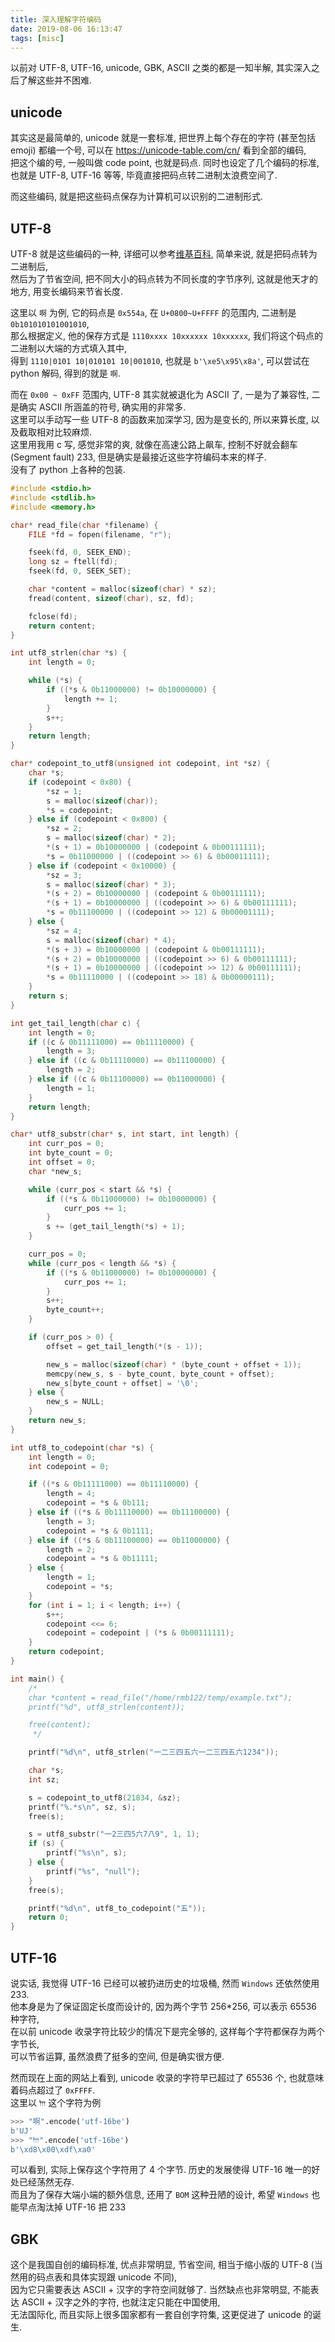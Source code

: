 ```yaml
---
title: 深入理解字符编码
date: 2019-08-06 16:13:47
tags: [misc]
---
```


以前对 UTF-8, UTF-16, unicode, GBK, ASCII 之类的都是一知半解, 其实深入之后了解这些并不困难.  

<!--more-->

## unicode

其实这是最简单的, unicode 就是一套标准, 把世界上每个存在的字符 (甚至包括 emoji) 都编一个号, 可以在 https://unicode-table.com/cn/ 看到全部的编码,  
把这个编的号, 一般叫做 code point, 也就是码点. 同时也设定了几个编码的标准, 也就是 UTF-8, UTF-16 等等, 毕竟直接把码点转二进制太浪费空间了.  

而这些编码, 就是把这些码点保存为计算机可以识别的二进制形式.  

## UTF-8

UTF-8 就是这些编码的一种, 详细可以参考[维基百科](https://zh.wikipedia.org/wiki/UTF-8), 简单来说, 就是把码点转为二进制后,  
然后为了节省空间, 把不同大小的码点转为不同长度的字节序列, 这就是他天才的地方, 用变长编码来节省长度.  

这里以 `啊` 为例, 它的码点是 `0x554a`, 在 `U+0800~U+FFFF` 的范围内, 二进制是 `0b101010101001010`,  
那么根据定义, 他的保存方式是 `1110xxxx 10xxxxxx 10xxxxxx`, 我们将这个码点的二进制以大端的方式填入其中,  
得到 `1110|0101 10|010101 10|001010`, 也就是 `b'\xe5\x95\x8a'`, 可以尝试在 python 解码, 得到的就是 `啊`.  

而在 `0x00 ~ 0xFF` 范围内, UTF-8 其实就被退化为 ASCII 了, 一是为了兼容性, 二是确实 ASCII 所涵盖的符号, 确实用的非常多.  
这里可以手动写一些 UTF-8 的函数来加深学习, 因为是变长的, 所以来算长度, 以及截取相对比较麻烦.  
这里用我用 c 写, 感觉非常的爽, 就像在高速公路上飙车, 控制不好就会翻车 (Segment fault) 233, 但是确实是最接近这些字符编码本来的样子.  
没有了 python 上各种的包装.  

```c
#include <stdio.h>
#include <stdlib.h>
#include <memory.h>

char* read_file(char *filename) {
    FILE *fd = fopen(filename, "r");

    fseek(fd, 0, SEEK_END);
    long sz = ftell(fd);
    fseek(fd, 0, SEEK_SET);

    char *content = malloc(sizeof(char) * sz);
    fread(content, sizeof(char), sz, fd);

    fclose(fd);
    return content;
}

int utf8_strlen(char *s) {
    int length = 0;

    while (*s) {
        if ((*s & 0b11000000) != 0b10000000) {
            length += 1;
        }
        s++;
    }
    return length;
}

char* codepoint_to_utf8(unsigned int codepoint, int *sz) {
    char *s;
    if (codepoint < 0x80) {
        *sz = 1;
        s = malloc(sizeof(char));
        *s = codepoint;
    } else if (codepoint < 0x800) {
        *sz = 2;
        s = malloc(sizeof(char) * 2);
        *(s + 1) = 0b10000000 | (codepoint & 0b00111111);
        *s = 0b11000000 | ((codepoint >> 6) & 0b00011111);
    } else if (codepoint < 0x10000) {
        *sz = 3;
        s = malloc(sizeof(char) * 3);
        *(s + 2) = 0b10000000 | (codepoint & 0b00111111);
        *(s + 1) = 0b10000000 | ((codepoint >> 6) & 0b00111111);
        *s = 0b11100000 | ((codepoint >> 12) & 0b00001111);
    } else {
        *sz = 4;
        s = malloc(sizeof(char) * 4);
        *(s + 3) = 0b10000000 | (codepoint & 0b00111111);
        *(s + 2) = 0b10000000 | ((codepoint >> 6) & 0b00111111);
        *(s + 1) = 0b10000000 | ((codepoint >> 12) & 0b00111111);
        *s = 0b11110000 | ((codepoint >> 18) & 0b00000111);
    }
    return s;
}

int get_tail_length(char c) {
    int length = 0;
    if ((c & 0b11111000) == 0b11110000) {
        length = 3;
    } else if ((c & 0b11110000) == 0b11100000) {
        length = 2;
    } else if ((c & 0b11100000) == 0b11000000) {
        length = 1;
    }
    return length;
}

char* utf8_substr(char* s, int start, int length) {
    int curr_pos = 0;
    int byte_count = 0;
    int offset = 0;
    char *new_s;

    while (curr_pos < start && *s) {
        if ((*s & 0b11000000) != 0b10000000) {
            curr_pos += 1;
        }
        s += (get_tail_length(*s) + 1);
    }

    curr_pos = 0;
    while (curr_pos < length && *s) {
        if ((*s & 0b11000000) != 0b10000000) {
            curr_pos += 1;
        }
        s++;
        byte_count++;
    }

    if (curr_pos > 0) {
        offset = get_tail_length(*(s - 1));

        new_s = malloc(sizeof(char) * (byte_count + offset + 1));
        memcpy(new_s, s - byte_count, byte_count + offset);
        new_s[byte_count + offset] = '\0';
    } else {
        new_s = NULL;
    }
    return new_s;
}

int utf8_to_codepoint(char *s) {
    int length = 0;
    int codepoint = 0;

    if ((*s & 0b11111000) == 0b11110000) {
        length = 4;
        codepoint = *s & 0b111;
    } else if ((*s & 0b11110000) == 0b11100000) {
        length = 3;
        codepoint = *s & 0b1111;
    } else if ((*s & 0b11100000) == 0b11000000) {
        length = 2;
        codepoint = *s & 0b11111;
    } else {
        length = 1;
        codepoint = *s;
    }
    for (int i = 1; i < length; i++) {
        s++;
        codepoint <<= 6;
        codepoint = codepoint | (*s & 0b00111111);
    }
    return codepoint;
}

int main() {
    /*
    char *content = read_file("/home/rmb122/temp/example.txt");
    printf("%d", utf8_strlen(content));

    free(content);
     */

    printf("%d\n", utf8_strlen("一二三四五六一二三四五六1234"));

    char *s;
    int sz;

    s = codepoint_to_utf8(21834, &sz);
    printf("%.*s\n", sz, s);
    free(s);

    s = utf8_substr("一2三四5六7八9", 1, 1);
    if (s) {
        printf("%s\n", s);
    } else {
        printf("%s", "null");
    }
    free(s);

    printf("%d\n", utf8_to_codepoint("五"));
    return 0;
}
```

## UTF-16

说实话, 我觉得 UTF-16 已经可以被扔进历史的垃圾桶, 然而 `Windows` 还依然使用 233.  
他本身是为了保证固定长度而设计的, 因为两个字节 256*256, 可以表示 65536 种字符,  
在以前 unicode 收录字符比较少的情况下是完全够的, 这样每个字符都保存为两个字节长,  
可以节省运算, 虽然浪费了挺多的空间, 但是确实很方便.  

然而现在上面的网站上看到,  unicode 收录的字符早已超过了 65536 个, 也就意味着码点超过了 `0xFFFF`.  
这里以 `𐎠` 这个字符为例  
```python
>>> "啊".encode('utf-16be')
b'UJ'
>>> "𐎠".encode('utf-16be')
b'\xd8\x00\xdf\xa0'
```
可以看到, 实际上保存这个字符用了 4 个字节. 历史的发展使得 UTF-16 唯一的好处已经荡然无存.  
而且为了保存大端小端的额外信息, 还用了 `BOM` 这种丑陋的设计, 希望 `Windows` 也能早点淘汰掉 UTF-16 把 233

## GBK

这个是我国自创的编码标准, 优点非常明显, 节省空间, 相当于缩小版的 UTF-8 (当然用的码点表和具体实现跟 unicode 不同),  
因为它只需要表达 ASCII + 汉字的字符空间就够了. 当然缺点也非常明显, 不能表达 ASCII + 汉字之外的字符, 也就注定只能在中国使用,  
无法国际化, 而且实际上很多国家都有一套自创字符集, 这更促进了 unicode 的诞生. 
